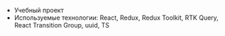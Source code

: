 - Учебный проект 
- Используемые технологии: React, Redux, Redux Toolkit, RTK Query, React Transition Group, uuid, TS
